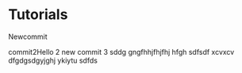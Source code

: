 # Tutorials
Newcommit

commit2Hello 2
new commit 3
sddg
gngfhhjfhjfhj
hfgh
sdfsdf
xcvxcv
dfgdgsdgyjghj
ykiytu
sdfds
